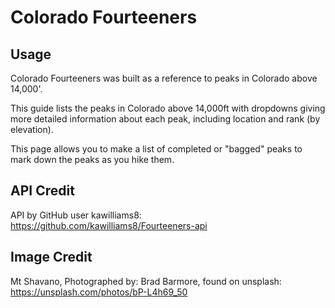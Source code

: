 # Colorado Fourteeners

## Usage
Colorado Fourteeners was built as a reference to peaks in Colorado above 14,000'.

This guide lists the peaks in Colorado above 14,000ft with dropdowns giving more detailed information about each peak, including location and rank (by elevation). 

This page allows you to make a list of completed or "bagged" peaks to mark down the peaks as you hike them.


## API Credit
API by GitHub user kawilliams8: https://github.com/kawilliams8/Fourteeners-api

## Image Credit
Mt Shavano, Photographed by: Brad Barmore, found on unsplash: https://unsplash.com/photos/bP-L4h69_50

